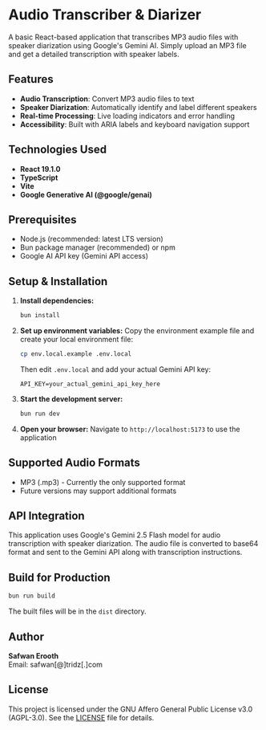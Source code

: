 # Audio Transcriber & Diarizer

A basic React-based application that transcribes MP3 audio files with speaker diarization using Google's Gemini AI. Simply upload an MP3 file and get a detailed transcription with speaker labels.

## Features

- **Audio Transcription**: Convert MP3 audio files to text
- **Speaker Diarization**: Automatically identify and label different speakers
- **Real-time Processing**: Live loading indicators and error handling
- **Accessibility**: Built with ARIA labels and keyboard navigation support

## Technologies Used

- **React 19.1.0** 
- **TypeScript** 
- **Vite** 
- **Google Generative AI (@google/genai)** 


## Prerequisites

- Node.js (recommended: latest LTS version)
- Bun package manager (recommended) or npm
- Google AI API key (Gemini API access)

## Setup & Installation

1. **Install dependencies:**
   ```bash
   bun install
   ```

2. **Set up environment variables:**
   Copy the environment example file and create your local environment file:
   ```bash
   cp env.local.example .env.local
   ```
   Then edit `.env.local` and add your actual Gemini API key:
   ```
   API_KEY=your_actual_gemini_api_key_here
   ```

3. **Start the development server:**
   ```bash
   bun run dev
   ```

4. **Open your browser:**
   Navigate to `http://localhost:5173` to use the application


## Supported Audio Formats

- MP3 (.mp3) - Currently the only supported format
- Future versions may support additional formats

## API Integration

This application uses Google's Gemini 2.5 Flash model for audio transcription with speaker diarization. The audio file is converted to base64 format and sent to the Gemini API along with transcription instructions.

## Build for Production

```bash
bun run build
```

The built files will be in the `dist` directory.

## Author

**Safwan Erooth**  
Email: safwan[@]tridz[.]com

## License

This project is licensed under the GNU Affero General Public License v3.0 (AGPL-3.0). See the [LICENSE](LICENSE) file for details.
